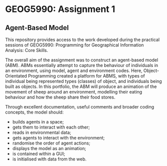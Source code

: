 # GEOG5990: Assignment 1
## Agent-Based Model

This repository provides access to the work developed during the practical sessions of GEOG5990: Programming for Geographical Information Analysis: Core Skills.

The overall aim of the assignment was to construct an agent-based model (ABM). ABMs essentially attempt to capture the behaviour of individuals in an environment, using model, agent and environment codes. Here, Object-Orientated Programming created a platform for ABMS, with types of individual being represented types (classes) of object, and individuals being built as objects. In this portfolio, the ABM will produce an animation of the movement of sheep around an environment, modelling their eating behaviour and how the sheep share their food stores. 

Through excellent documentation, useful comments and broader coding concepts, the model should:

  - builds agents in a space;
  - gets them to interact with each other;
  - reads in environmental data;
  - gets agents to interact with the environment;
  - randomise the order of agent actions;
  - displays the model as an animation;
  - is contained within a GUI;
  - is initialised with data from the web.

